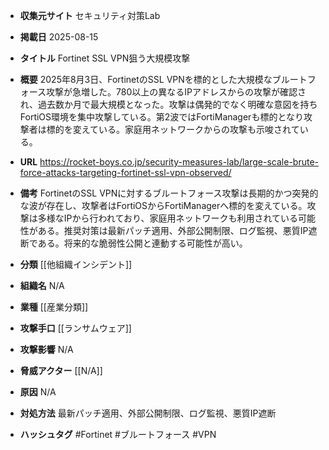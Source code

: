 - **収集元サイト**
セキュリティ対策Lab

- **掲載日**
2025-08-15

- **タイトル**
Fortinet SSL VPN狙う大規模攻撃

- **概要**
2025年8月3日、FortinetのSSL VPNを標的とした大規模なブルートフォース攻撃が急増した。780以上の異なるIPアドレスからの攻撃が確認され、過去数か月で最大規模となった。攻撃は偶発的でなく明確な意図を持ちFortiOS環境を集中攻撃している。第2波ではFortiManagerも標的となり攻撃者は標的を変えている。家庭用ネットワークからの攻撃も示唆されている。

- **URL**
https://rocket-boys.co.jp/security-measures-lab/large-scale-brute-force-attacks-targeting-fortinet-ssl-vpn-observed/

- **備考**
FortinetのSSL VPNに対するブルートフォース攻撃は長期的かつ突発的な波が存在し、攻撃者はFortiOSからFortiManagerへ標的を変えている。攻撃は多様なIPから行われており、家庭用ネットワークも利用されている可能性がある。推奨対策は最新パッチ適用、外部公開制限、ログ監視、悪質IP遮断である。将来的な脆弱性公開と連動する可能性が高い。

- **分類**
[[他組織インシデント]]

- **組織名**
N/A

- **業種**
[[産業分類]]

- **攻撃手口**
[[ランサムウェア]]

- **攻撃影響**
N/A

- **脅威アクター**
[[N/A]]

- **原因**
N/A

- **対処方法**
最新パッチ適用、外部公開制限、ログ監視、悪質IP遮断

- **ハッシュタグ**
#Fortinet #ブルートフォース #VPN
